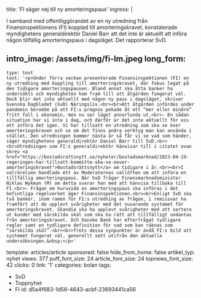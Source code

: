 title: 'FI säger nej till ny amorteringspaus'
ingress: |
  <p>I samband med offentliggörandet av en ny utredning från Finansinspektionens (FI) kopplad till amorteringskravet, konstaterade myndighetens generaldirektör Daniel Barr att det inte är aktuellt att införa någon tillfällig amorteringspaus i dagsläget. Det rapporterar SvD.
  </p>
  
intro_image: /assets/img/fi-lm.jpeg
long_form:
  -
    type: text
    text: '<p>Under förra veckan presenterade Finansinspektionen (FI) en ny utredning med koppling till amorteringskravet, där fokus legat på den tidigare amorteringspausen. Bland annat ska åtta banker ha undersökts och myndigheten kom fram till att åtgärden fungerat väl. Dock blir det inte aktuellt med någon ny paus i dagsläget, skriver Svenska Dagbladet (SvD) Näringsliv.<br><br>Att åtgärden infördes under pandemin berodde på att FI:s prognos pekade åt ett “mer eller mindre” fritt fall i ekonomin, men nu ser läget annorlunda ut.<br>– En sådan situation har vi inte i dag, och därför är det inte aktuellt för oss att införa det igen. Vi har tillsatt en utredning som ska se över amorteringskraven och se om det finns andra verktyg man kan använda i stället. Den utredningen kommer nästa år så får vi se vad som händer, säger myndighetens generaldirektör Daniel Barr till SvD.<br><br>Utredningen som FI:s generaldirektör hänvisar till i citatet ovan skrev <a href="https://bostadsrattsnytt.se/nyheter/bostadsmarknad/2023-04-19-regeringen-har-tillsatt-kommitte-ska-se-oever-amorteringskravet">Bostadsrättsnytt</a> om tidigare i år.<br><br>I valrörelsen handlade ett av Moderaternas vallöften om att införa en tillfällig amorteringspaus. När SvD frågar Finansmarknadsminister Niklas Wykman (M) om detta svarar han med att hänvisa tillbaka till FI.<br>– Frågan om huruvida en amorteringspaus ska införas i det befintliga regelverket äger Finansinspektionen.<br><br>Enligt SvD ska två banker, inom ramen för FI:s utredning av frågan, i remissvar ha framfört att de upplevt svårigheter med det nuvarande systemet för amorteringskravet. Skandia ska ha upplevt svårigheter med att sortera ut kunder med särskilda skäl som ska ha rätt att tillfälligt undantas från amorteringskravet. Och Danske Bank har efterfrågat tydligare regler samt en tydligare definition för vad som kan räknas som “särskilda skäl”.<br><br>Trots dessa synpunkter är ändå FI:s bild att systemet fungerat väl, generellt sett utifrån den aktuella undersökningen.&nbsp;</p>'
template: articles/article
sponsored: false
hide_from_home: false
artikel_typ: nyhet
views: 377
puff_font_size: 24
article_font_size: 24
topnews_font_size: 42
clicks: 0
link: '1'
categories: bolan
tags:
  - SvD
  - Toppnyhet
  - FI
id: d5a4f683-1d56-4643-acbf-23693441ca56
